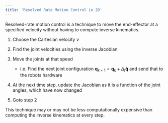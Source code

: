 ```yaml
---
title: 'Resolved Rate Motion Control in 2D'
---
```


Resolved-rate motion control is a technique to move the end-effector at a specified velocity without having to compute inverse kinematics.

1. Choose the Cartesian velocity $\nu$

2. Find the joint velocities using the inverse Jacobian

3. Move the joints at that speed
    
    - i.e. Find the next joint configuration $\mathbf{q}_{k+1} = \mathbf{q}_k + \Delta_t \mathbf{\dot{q}}$ and send that to the robots hardware

4. At the next time step, update the Jacobian as it is a function of the joint angles, which have now changed

5. Goto step 2

This technique may or may not be less computationally expensive than computing the inverse kinematics at every step.
